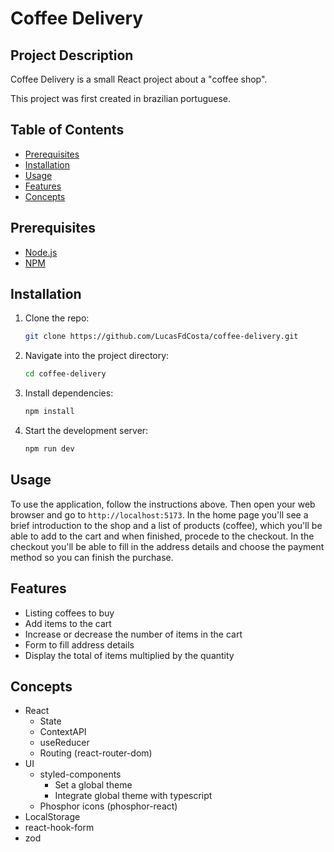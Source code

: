 # Coffee Delivery

## Project Description

Coffee Delivery is a small React project about a "coffee shop".

This project was first created in brazilian portuguese.

## Table of Contents

- [Prerequisites](#prerequisites)
- [Installation](#installation)
- [Usage](#usage)
- [Features](#features)
- [Concepts](#Concepts)

## Prerequisites
- [Node.js](https://nodejs.org/en/)
- [NPM](https://www.npmjs.com/)

## Installation

1. Clone the repo:
    ```bash
    git clone https://github.com/LucasFdCosta/coffee-delivery.git
    ```
2. Navigate into the project directory:
    ```bash
    cd coffee-delivery
    ```
3. Install dependencies:
    ```bash
    npm install
    ```
4. Start the development server:
    ```bash
    npm run dev
    ```

## Usage

To use the application, follow the instructions above. Then open your web browser and go to `http://localhost:5173`. In the home page you'll see a brief introduction to the shop and a list of products (coffee), which you'll be able to add to the cart and when finished, procede to the checkout. In the checkout you'll be able to fill in the address details and choose the payment method so you can finish the purchase.

## Features

- Listing coffees to buy
- Add items to the cart
- Increase or decrease the number of items in the cart
- Form to fill address details
- Display the total of items multiplied by the quantity

## Concepts
- React
    - State
    - ContextAPI
    - useReducer
    - Routing (react-router-dom)
- UI
    - styled-components
        - Set a global theme
        - Integrate global theme with typescript
    - Phosphor icons (phosphor-react)
- LocalStorage
- react-hook-form
- zod